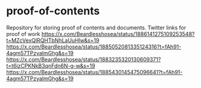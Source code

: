 # proof-of-contents
Repository for storing proof of contents and documents.
Twitter links for proof of work
https://x.com/Beardlesshosea/status/1886141275109253548?t=MZcVexQlRQHTbNhLaUuHlw&s=19
https://x.com/Beardlesshosea/status/1885052081335124316?t=fAh91-4agm57TPzyalmGhg&s=19
https://x.com/Beardlesshosea/status/1883235320130609371?t=t6izCPKNkB3qnFdn6N-g-w&s=19
https://x.com/Beardlesshosea/status/1885430145475096641?t=fAh91-4agm57TPzyalmGhg&s=19
